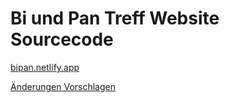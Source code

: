 # Bi und Pan Treff Website Sourcecode

[bipan.netlify.app](https://bipan.netlify.app)

[Änderungen Vorschlagen](https://github.com/SarcevicAntonio/bipantreff/edit/main/src/routes/%2Bpage.svx)
